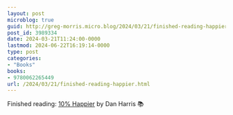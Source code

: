 ```yaml
---
layout: post
microblog: true
guid: http://greg-morris.micro.blog/2024/03/21/finished-reading-happier.html
post_id: 3989334
date: 2024-03-21T11:24:00-0000
lastmod: 2024-06-22T16:19:14-0000
type: post
categories:
- "Books"
books:
- 9780062265449
url: /2024/03/21/finished-reading-happier.html
---
```

Finished reading: [10% Happier](https://micro.blog/books/9780062265449) by Dan Harris 📚

